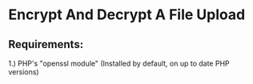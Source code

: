 # Encrypt And Decrypt A File Upload

## Requirements:
1.) PHP's "openssl module" (Installed by default, on up to date PHP versions)
